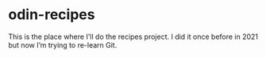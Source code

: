 # odin-recipes

This is the place where I'll do the recipes project. I did it once before in 2021 but now I’m trying to re-learn Git. 
